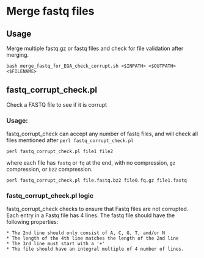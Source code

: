 # Merge fastq files

## Usage
Merge multiple fastq.gz or fastq files and check for file validation after merging.

```
bash merge_fastq_for_EGA_check_corrupt.sh <$INPATH> <$OUTPATH> <$FILENAME>
```

## fastq_corrupt_check.pl
Check a FASTQ file to see if it is corrupt

### Usage: 
fastq_corrupt_check can accept any number of fastq files, and will check all files mentioned after `perl fastq_corrupt_check.pl`

```
perl fastq_corrupt_check.pl file1 file2
```

where each file has `fastq` or `fq` at the end, with no compression, `gz` compression, or `bz2` compression.

```
perl fastq_corrupt_check.pl file.fastq.bz2 file0.fq.gz file1.fastq
```


### fastq_corrupt_check.pl logic

fastq_corrupt_check checks to ensure that Fastq files are not corrupted.  
Each entry in a Fastq file has 4 lines.  The fastq file should have the following properties:

    * The 2nd line should only consist of A, C, G, T, and/or N
    * The length of the 4th line matches the length of the 2nd line
    * The 3rd line must start with a '+'
    * The file should have an integral multiple of 4 number of lines.
    
